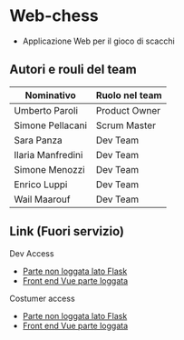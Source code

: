 # Web-chess

- Applicazione Web per il gioco di scacchi


## Autori e rouli del team

|  Nominativo   | Ruolo nel team    |
| --- | --- |
| Umberto Paroli | Product Owner |
| Simone Pellacani | Scrum Master |
| Sara Panza | Dev Team |
| Ilaria Manfredini | Dev Team |
| Simone Menozzi | Dev Team |
| Enrico Luppi | Dev Team |
| Wail Maarouf | Dev Team |


## Link (Fuori servizio)

Dev Access
- [Parte non loggata lato Flask](http://sonardom.ddns.net:12110/index)
- [Front end Vue parte loggata](http://sonardom.ddns.net:12110)


Costumer access
- [Parte non loggata lato Flask](http://sonardom.ddns.net:12111/index)
- [Front end Vue parte loggata](http://sonardom.ddns.net:12111)

